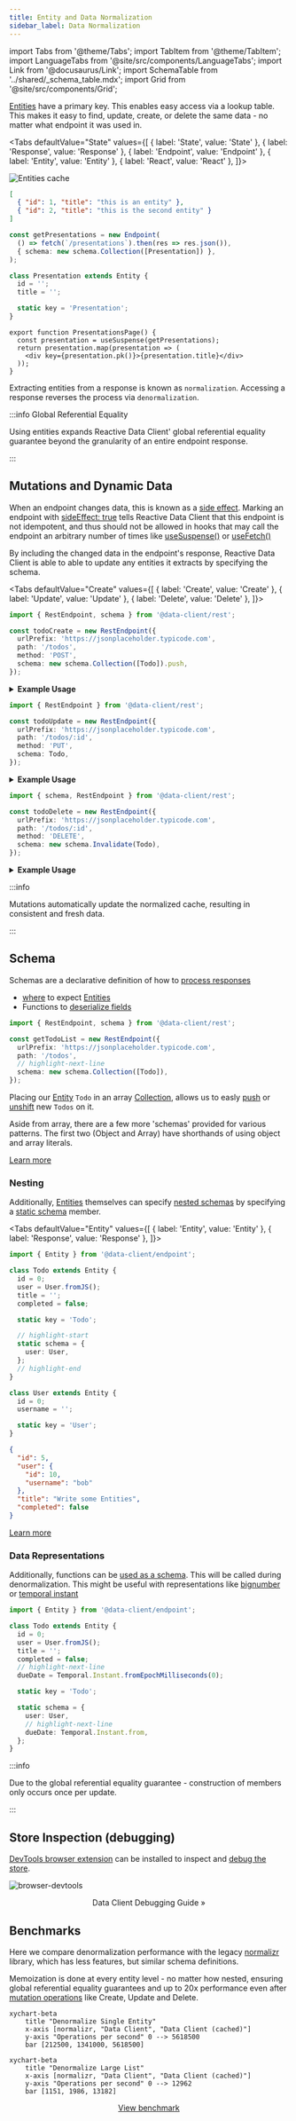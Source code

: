 ```yaml
---
title: Entity and Data Normalization
sidebar_label: Data Normalization
---
```


<head>
  <meta name="docsearch:pagerank" content="40"/>
</head>

import Tabs from '@theme/Tabs';
import TabItem from '@theme/TabItem';
import LanguageTabs from '@site/src/components/LanguageTabs';
import Link from '@docusaurus/Link';
import SchemaTable from '../shared/\_schema_table.mdx';
import Grid from '@site/src/components/Grid';

[Entities](/rest/api/Entity) have a primary key. This enables easy access via a lookup table.
This makes it easy to find, update, create, or delete the same data - no matter what
endpoint it was used in.

<!--
<LanguageTabs>

```ts
import { Entity } from '@data-client/endpoint';

class Todo extends Entity {
  readonly id: number = 0;
  readonly userId: number = 0;
  readonly title: string = '';
  readonly completed: boolean = false;
}
```

```js
import { Entity } from '@data-client/endpoint';

class Todo extends Entity {
}
```

</LanguageTabs>
-->

<Tabs
defaultValue="State"
values={[
{ label: 'State', value: 'State' },
{ label: 'Response', value: 'Response' },
{ label: 'Endpoint', value: 'Endpoint' },
{ label: 'Entity', value: 'Entity' },
{ label: 'React', value: 'React' },
]}>
<TabItem value="State">

![Entities cache](/img/entities.png 'Entities cache')

</TabItem>
<TabItem value="Response">

```json
[
  { "id": 1, "title": "this is an entity" },
  { "id": 2, "title": "this is the second entity" }
]
```

</TabItem>
<TabItem value="Endpoint">

```typescript
const getPresentations = new Endpoint(
  () => fetch(`/presentations`).then(res => res.json()),
  { schema: new schema.Collection([Presentation]) },
);
```

</TabItem>
<TabItem value="Entity">

```typescript
class Presentation extends Entity {
  id = '';
  title = '';

  static key = 'Presentation';
}
```

</TabItem>
<TabItem value="React">

```tsx
export function PresentationsPage() {
  const presentation = useSuspense(getPresentations);
  return presentation.map(presentation => (
    <div key={presentation.pk()}>{presentation.title}</div>
  ));
}
```

</TabItem>
</Tabs>

Extracting entities from a response is known as `normalization`. Accessing a response reverses
the process via `denormalization`.

:::info Global Referential Equality

Using entities expands Reactive Data Client' global referential equality guarantee beyond the granularity of
an entire endpoint response.

:::

## Mutations and Dynamic Data

When an endpoint changes data, this is known as a [side effect](/rest/guides/side-effects). Marking an endpoint with [sideEffect: true](/rest/api/Endpoint#sideeffect)
tells Reactive Data Client that this endpoint is not idempotent, and thus should not be allowed in hooks
that may call the endpoint an arbitrary number of times like [useSuspense()](../api/useSuspense.md) or [useFetch()](../api/useFetch.md)

By including the changed data in the endpoint's response, Reactive Data Client is able to able to update
any entities it extracts by specifying the schema.

<Tabs
defaultValue="Create"
values={[
{ label: 'Create', value: 'Create' },
{ label: 'Update', value: 'Update' },
{ label: 'Delete', value: 'Delete' },
]}>
<TabItem value="Create">

```typescript
import { RestEndpoint, schema } from '@data-client/rest';

const todoCreate = new RestEndpoint({
  urlPrefix: 'https://jsonplaceholder.typicode.com',
  path: '/todos',
  method: 'POST',
  schema: new schema.Collection([Todo]).push,
});
```

<details>
<summary><b>Example Usage</b></summary>

```tsx
import { useController } from '@data-client/react';

export default function NewTodoForm() {
  const ctrl = useController();
  return (
    <Form
      onSubmit={e => ctrl.fetch(todoCreate, new FormData(e.target))}
    >
      <FormField name="title" />
    </Form>
  );
}
```

</details>

</TabItem>
<TabItem value="Update">

```typescript
import { RestEndpoint } from '@data-client/rest';

const todoUpdate = new RestEndpoint({
  urlPrefix: 'https://jsonplaceholder.typicode.com',
  path: '/todos/:id',
  method: 'PUT',
  schema: Todo,
});
```

<details>
<summary><b>Example Usage</b></summary>

```tsx
import { useController } from '@data-client/react';

export default function UpdateTodoForm({ id }: { id: number }) {
  const todo = useSuspense(todoDetail, { id });
  const ctrl = useController();
  return (
    <Form
      onSubmit={e =>
        ctrl.fetch(todoUpdate, { id }, new FormData(e.target))
      }
      initialValues={todo}
    >
      <FormField name="title" />
    </Form>
  );
}
```

</details>

</TabItem>
<TabItem value="Delete">

```typescript
import { schema, RestEndpoint } from '@data-client/rest';

const todoDelete = new RestEndpoint({
  urlPrefix: 'https://jsonplaceholder.typicode.com',
  path: '/todos/:id',
  method: 'DELETE',
  schema: new schema.Invalidate(Todo),
});
```

<details>
<summary><b>Example Usage</b></summary>

```tsx
import { useController } from '@data-client/react';

export default function TodoWithDelete({ todo }: { todo: Todo }) {
  const ctrl = useController();
  return (
    <div>
      {todo.title}
      <button onClick={() => ctrl.fetch(todoDelete, { id: todo.id })}>
        Delete
      </button>
    </div>
  );
}
```

</details>

</TabItem>
</Tabs>

:::info

Mutations automatically update the normalized cache, resulting in consistent and fresh data.

:::

## Schema

Schemas are a declarative definition of how to [process responses](/rest/api/schema)

- [where](/rest/api/schema) to expect [Entities](/rest/api/Entity)
- Functions to [deserialize fields](/rest/guides/network-transform#deserializing-fields)

```typescript
import { RestEndpoint, schema } from '@data-client/rest';

const getTodoList = new RestEndpoint({
  urlPrefix: 'https://jsonplaceholder.typicode.com',
  path: '/todos',
  // highlight-next-line
  schema: new schema.Collection([Todo]),
});
```

Placing our [Entity](/rest/api/Entity) `Todo` in an array [Collection](/rest/api/Collection), allows us to easly
[push](/rest/api/RestEndpoint#push) or [unshift](/rest/api/RestEndpoint#unshift) new `Todos` on it.

Aside from array, there are a few more 'schemas' provided for various patterns. The first two (Object and Array)
have shorthands of using object and array literals.

<SchemaTable/>

[Learn more](/rest/api/schema)

### Nesting

Additionally, [Entities](/rest/api/Entity) themselves can specify [nested schemas](/rest/guides/relational-data)
by specifying a [static schema](/rest/api/Entity#schema) member.

<Tabs
defaultValue="Entity"
values={[
{ label: 'Entity', value: 'Entity' },
{ label: 'Response', value: 'Response' },
]}>
<TabItem value="Entity">

```typescript
import { Entity } from '@data-client/endpoint';

class Todo extends Entity {
  id = 0;
  user = User.fromJS();
  title = '';
  completed = false;

  static key = 'Todo';

  // highlight-start
  static schema = {
    user: User,
  };
  // highlight-end
}

class User extends Entity {
  id = 0;
  username = '';

  static key = 'User';
}
```

</TabItem>
<TabItem value="Response">

```json
{
  "id": 5,
  "user": {
    "id": 10,
    "username": "bob"
  },
  "title": "Write some Entities",
  "completed": false
}
```

</TabItem>
</Tabs>

[Learn more](/rest/guides/relational-data)

### Data Representations

Additionally, functions can be [used as a schema](/rest/guides/network-transform#deserializing-fields). This will be called during denormalization.
This might be useful with representations like [bignumber](https://mikemcl.github.io/bignumber.js/) or [temporal instant](https://tc39.es/proposal-temporal/docs/instant.html)

```ts
import { Entity } from '@data-client/endpoint';

class Todo extends Entity {
  id = 0;
  user = User.fromJS();
  title = '';
  completed = false;
  // highlight-next-line
  dueDate = Temporal.Instant.fromEpochMilliseconds(0);

  static key = 'Todo';

  static schema = {
    user: User,
    // highlight-next-line
    dueDate: Temporal.Instant.from,
  };
}
```

:::info

Due to the global referential equality guarantee - construction of members only occurs once
per update.

:::

## Store Inspection (debugging)

[DevTools browser extension](https://chrome.google.com/webstore/detail/redux-devtools/lmhkpmbekcpmknklioeibfkpmmfibljd?hl=en)
can be installed to inspect and [debug the store](../getting-started/debugging.md).

![browser-devtools](/img/devtool-state.png 'Reactive Data Client devtools')

<center>

<Link className="button button--secondary" to="../getting-started/debugging">Data Client Debugging Guide »</Link>

</center>


## Benchmarks

Here we compare denormalization performance with the legacy [normalizr](https://github.com/paularmstrong/normalizr)
library, which has less features, but similar schema definitions.

Memoization is done at every entity level - no matter how nested, ensuring global referential equality guarantees
and up to 20x performance even after [mutation operations](../getting-started/mutations.md) like Create, Update and Delete.

<Grid>

```mermaid
xychart-beta
    title "Denormalize Single Entity"
    x-axis [normalizr, "Data Client", "Data Client (cached)"]
    y-axis "Operations per second" 0 --> 5618500
    bar [212500, 1341000, 5618500]
```

```mermaid
xychart-beta
    title "Denormalize Large List"
    x-axis [normalizr, "Data Client", "Data Client (cached)"]
    y-axis "Operations per second" 0 --> 12962
    bar [1151, 1986, 13182]
```

</Grid>

<center>

[View benchmark](https://github.com/reactive/data-client/blob/master/examples/benchmark)

</center>